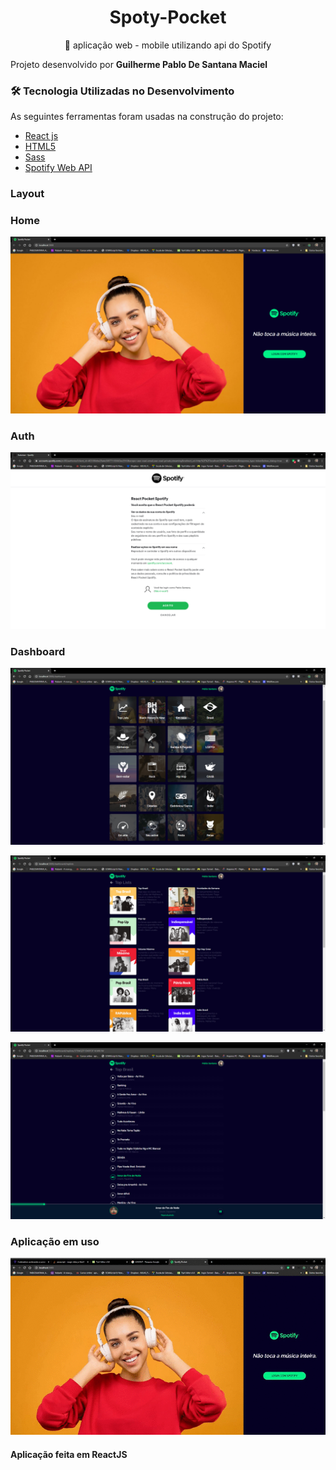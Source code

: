  <h1 align="center">Spoty-Pocket</h1>
<p align="center">🚀 aplicação web - mobile utilizando api do Spotify</p>

Projeto desenvolvido por <strong> Guilherme Pablo De Santana Maciel </strong>

### 🛠 Tecnologia Utilizadas no Desenvolvimento 

As seguintes ferramentas foram usadas na construção do projeto:

- [React js](https://pt-br.reactjs.org/)   
- [HTML5](https://dev.w3.org/html5/html-author/)      
- [Sass](https://sass-lang.com/)
- [Spotify Web API](https://developer.spotify.com/documentation/web-api/)

### Layout

### Home
![page-home](https://github.com/PabloSanttana/Spoty-Pocket/blob/master/layout-Spotify/Spotify%20Pocket%20-%20Google%20Chrome%2009_06_2020%2017_07_29.png)

### Auth
![page-auth](https://github.com/PabloSanttana/Spoty-Pocket/blob/master/layout-Spotify/Spotify%20Pocket%20-%20Google%20Chrome%2009_06_2020%2017_08_11.png)

### Dashboard

![page-Dashboard](https://github.com/PabloSanttana/Spoty-Pocket/blob/master/layout-Spotify/Spotify%20Pocket%20-%20Google%20Chrome%2009_06_2020%2017_08_21.png)

![selected-tracks](https://github.com/PabloSanttana/Spoty-Pocket/blob/master/layout-Spotify/Spotify%20Pocket%20-%20Google%20Chrome%2009_06_2020%2017_08_25.png)

![track](https://github.com/PabloSanttana/Spoty-Pocket/blob/master/layout-Spotify/Spotify%20Pocket%20-%20Google%20Chrome%2009_06_2020%2017_08_38.png)


### Aplicação em uso

![video](https://github.com/PabloSanttana/Spoty-Pocket/blob/master/layout-Spotify/Spotify%20Pocket%20-%20Google%20Chrome%202020-06-08%2023-15-53-1.gif)



#### Aplicação feita em ReactJS
